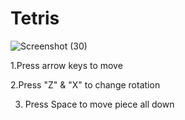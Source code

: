 # Tetris

![Screenshot (30)](https://user-images.githubusercontent.com/45245111/211423574-0422a1ee-5f54-4147-9164-7b69a56215f7.png)


1.Press arrow keys to move

2.Press "Z" & "X" to change rotation

3. Press Space to move piece all down

